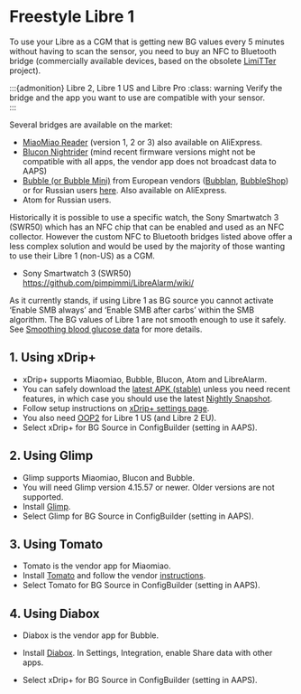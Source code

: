 # Freestyle Libre 1

To use your Libre as a CGM that is getting new BG values every 5 minutes without having to scan the sensor,
you need to buy an NFC to Bluetooth bridge (commercially available devices, based on the obsolete [LimiTTer](https://github.com/JoernL/LimiTTer) project).

:::{admonition} Libre 2, Libre 1 US and Libre Pro
:class: warning
Verify the bridge and the app you want to use are compatible with your sensor.  
:::

Several bridges are available on the market:

-   [MiaoMiao Reader](https://www.miaomiao.cool/) (version 1, 2 or 3) also available on AliExpress.
-   [Blucon Nightrider](https://www.ambrosiasys.com/our-products/blucon/) (mind recent firmware versions might not be compatible with all apps, the vendor app does not broadcast data to AAPS)
-   [Bubble (or Bubble Mini)](https://www.bubblesmartreader.com/) from European vendors ([Bubblan](https://www.bubblan.org/), [BubbleShop](https://bubbleshop.eu/)) or for Russian users [here](https://vk.com/saharmonitor/). Also available on AliExpress.
-   Atom for Russian users.

Historically it is possible to use a specific watch, the Sony Smartwatch
3 (SWR50) which has an NFC chip that can be enabled and used as an NFC
collector. However the custom NFC to Bluetooth bridges listed above
offer a less complex solution and would be used by the majority of those
wanting to use their Libre 1 (non-US) as a CGM.

-   Sony Smartwatch 3 (SWR50)
    <https://github.com/pimpimmi/LibreAlarm/wiki/>

As it currently stands, if using Libre 1 as BG source you cannot
activate ‘Enable SMB always’ and ‘Enable SMB after carbs’ within the SMB
algorithm. The BG values of Libre 1 are not smooth enough to use it
safely. See [Smoothing blood glucose
data](../Usage/Smoothing-Blood-Glucose-Data-in-xDrip.md) for more
details.

## 1. Using xDrip+

-   xDrip+ supports Miaomiao, Bubble, Blucon, Atom and LibreAlarm.
-   You can safely download the [latest APK (stable)](https://xdrip-plus-updates.appspot.com/stable/xdrip-plus-latest.apk) unless you need recent features, in which case you should use the latest [Nightly Snapshot](https://github.com/NightscoutFoundation/xDrip/releases). 
-   Follow setup instructions on [xDrip+ settings page](../Configuration/xdrip.md).
-    You also need [OOP2](https://drive.google.com/file/d/1f1VHW2I8w7Xe3kSQqdaY3kihPLs47ILS/view) for Libre 1 US (and Libre 2 EU).
-   Select xDrip+ for BG Source in ConfigBuilder (setting in AAPS).

## 2. Using Glimp

-   Glimp supports Miaomiao, Blucon and Bubble.
-   You will need Glimp version 4.15.57 or newer. Older versions are not
    supported.
-   Install [Glimp](https://play.google.com/store/apps/details?id=it.ct.glicemia).
-   Select Glimp for BG Source in ConfigBuilder (setting in AAPS).

## 3. Using Tomato

- Tomato is the vendor app for Miaomiao.
- Install [Tomato](http://tomato.cool/#download_page) and follow the vendor [instructions](http://tomato.cool/how-to-broadcast-data-to-android-aps/tips/).
- Select Tomato for BG Source in ConfigBuilder (setting in AAPS).

## 4. Using Diabox

- Diabox is the vendor app for Bubble.
- Install [Diabox](https://t.me/s/DiaboxApp). In Settings, Integration, enable Share data with other apps.

- Select xDrip+ for BG Source in ConfigBuilder (setting in AAPS).
